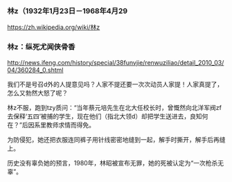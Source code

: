 ### 林z（1932年1月23日－1968年4月29
https://zh.wikipedia.org/wiki/林z

### 林z：纵死尤闻侠骨香
http://news.ifeng.com/history/special/38funvjie/renwuziliao/detail_2010_03/04/360284_0.shtml

我们不是号召d外的人提意见吗？人家不提还要一次次动员人家提！人家真提了，怎么又勃然大怒了呢？

林z不服，跑到tzy质问：“当年蔡元培先生在北大任校长时，曾慨然向北洋军阀zf去保释‘五四’被捕的学生，现在他们（指北大领d）却把学生送进去，良知何在？”后因系里教师求情而得免。

为防侵犯，她还把衣服连同裤子用针线密密地缝到一起，解手时撕开，解手后再缝上。

历史没有辜负她的预言，1980年，林昭被宣布无罪，她的死被认定为“一次枪杀无辜”。
